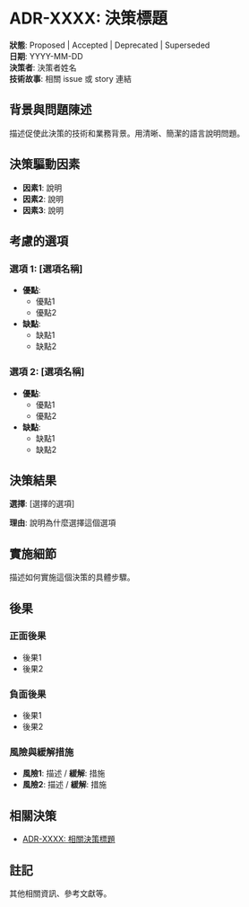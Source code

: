 # ADR-XXXX: 決策標題

**狀態**: Proposed | Accepted | Deprecated | Superseded  
**日期**: YYYY-MM-DD  
**決策者**: 決策者姓名  
**技術故事**: 相關 issue 或 story 連結

## 背景與問題陳述

描述促使此決策的技術和業務背景。用清晰、簡潔的語言說明問題。

## 決策驅動因素

- **因素1**: 說明
- **因素2**: 說明
- **因素3**: 說明

## 考慮的選項

### 選項 1: [選項名稱]

- **優點**:
  - 優點1
  - 優點2
- **缺點**:
  - 缺點1
  - 缺點2

### 選項 2: [選項名稱]

- **優點**:
  - 優點1
  - 優點2
- **缺點**:
  - 缺點1
  - 缺點2

## 決策結果

**選擇**: [選擇的選項]

**理由**: 說明為什麼選擇這個選項

## 實施細節

描述如何實施這個決策的具體步驟。

## 後果

### 正面後果

- 後果1
- 後果2

### 負面後果

- 後果1
- 後果2

### 風險與緩解措施

- **風險1**: 描述 / **緩解**: 措施
- **風險2**: 描述 / **緩解**: 措施

## 相關決策

- [ADR-XXXX: 相關決策標題](XXXX-title.md)

## 註記

其他相關資訊、參考文獻等。
